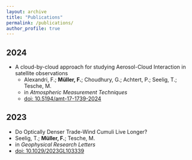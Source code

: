 ```yaml
---
layout: archive
title: "Publications"
permalink: /publications/
author_profile: true
---
```


## 2024

* A cloud-by-cloud approach for studying Aerosol-Cloud Interaction in satellite observations
  * Alexandri, F.; **Müller, F.**; Choudhury, G.; Achtert, P.;  Seelig, T.; Tesche, M.
  * in _Atmospheric Measurement Techniques_
  * [doi: 10.5194/amt-17-1739-2024](https://doi.org/10.5194/amt-17-1739-2024)

## 2023

* Do Optically Denser Trade-Wind Cumuli Live Longer?
 * Seelig, T.; **Müller, F.**; Tesche, M.
 * in _Geophysical Research Letters_
 * [doi: 10.1029/2023GL103339](https://doi.org/10.1029/2023GL103339)
